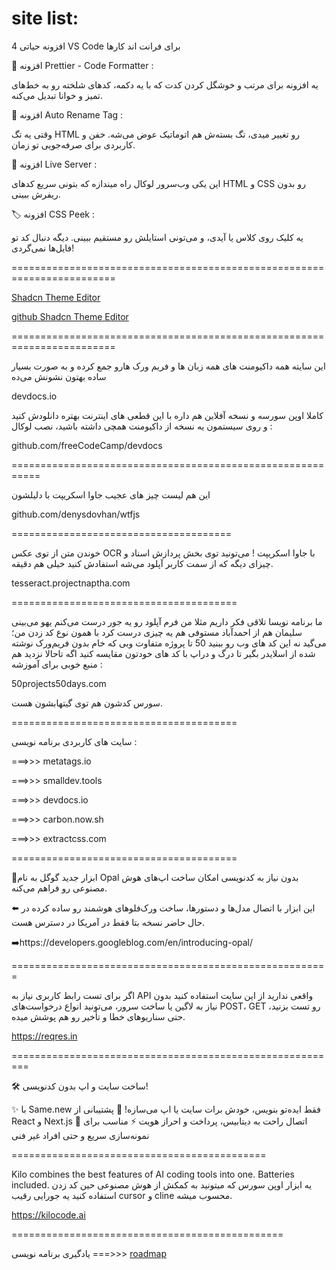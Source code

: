 # site list:


4 افزونه حیاتی VS Code برای فرانت اند کارها

💠 افزونه Prettier - Code Formatter :

یه افزونه برای مرتب و خوشگل کردن کدت که با یه دکمه، کدهای شلخته رو به خط‌های تمیز و خوانا تبدیل می‌کنه.

📕 افزونه Auto Rename Tag :

وقتی یه تگ HTML رو تغییر میدی، تگ بسته‌ش هم اتوماتیک عوض می‌شه. خفن و کاربردی برای صرفه‌جویی تو زمان.

🏃 افزونه Live Server :

این یکی وب‌سرور لوکال راه میندازه که بتونی سریع کدهای HTML و CSS رو بدون ریفرش ببینی.

🏷 افزونه CSS Peek :

یه کلیک روی کلاس یا آیدی، و می‌تونی استایلش رو مستقیم ببینی. دیگه دنبال کد تو فایل‌ها نمی‌گردی!

========================================================================


[ Shadcn Theme Editor ](https://shadcnstudio.com/)


[ github Shadcn Theme Editor ](https://github.com/themeselection/shadcn-studio)

========================================================================

این سایته همه داکیومنت های همه زبان ها و فریم ورک هارو جمع کرده و به صورت بسیار ساده بهتون نشونش می‌ده

devdocs.io

کاملا اوپن سورسه و نسخه آفلاین هم داره با این قطعی های اینترنت بهتره دانلودش کنید و روی سیستمون یه نسخه از داکیومنت همچی داشته باشید، نصب لوکال‌ :

github.com/freeCodeCamp/devdocs

===========================================================


این هم لیست چیز های عجیب جاوا اسکریپت با دلیلشون

github.com/denysdovhan/wtfjs

======================================

خوندن متن از توی عکس OCR با جاوا اسکریپت ! می‌تونید توی بخش پردازش اسناد و چیزای دیگه که از سمت کاربر آپلود می‌شه استفادش کنید خیلی هم دقیقه.

tesseract.projectnaptha.com

=======================================

ما برنامه نویسا تلاقی فکر داریم مثلا من فرم آپلود رو یه جور درست می‌کنم یهو می‌بینی سلیمان هم از احمدآباد مستوفی هم یه چیزی درست کرد با همون نوع کد زدن من؛ می‌گید نه این کد های وب رو ببنید 50 تا پروژه متفاوت وبی که خام بدون فریم‌ورک نوشته شده از اسلایدر بگیر تا درگ و دراپ با کد های خودتون مقایسه کنید ‌اگه تاحالا نزدید هم منبع خوبی برای آموزشه :

50projects50days.com

سورس کدشون هم توی گیتهابشون هست.

=======================================

سایت های کاربردی برنامه نویسی :

===>>> metatags.io

===>>> smalldev.tools

===>>> devdocs.io

===>>> carbon.now.sh

===>>> extractcss.com

=======================================

📱ابزار جدید گوگل به نام Opal  بدون نیاز به کدنویسی امکان ساخت اپ‌های هوش مصنوعی رو فراهم می‌کنه.

⬅️ این ابزار با اتصال مدل‌ها و دستورها، ساخت ورک‌فلوهای هوشمند رو ساده کرده 
در حال حاضر نسخه بتا فقط در آمریکا در دسترس هست.

➡️https://developers.googleblog.com/en/introducing-opal/

=======================================================


اگر برای تست رابط کاربری نیاز به API واقعی ندارید از این سایت استفاده کنید بدون نیاز به لاگین یا ساخت سرور، می‌تونید انواع درخواست‌های POST، GET رو تست بزنید، حتی سناریوهای خطا و تأخیر رو هم پوشش میده.

https://reqres.in


=========================================================

🛠️ ساخت سایت و اپ بدون کدنویسی!

✨ با Same.new فقط ایده‌تو بنویس، خودش برات سایت یا اپ می‌سازه!
🚀 پشتیبانی از React و Next.js
🔌 اتصال راحت به دیتابیس، پرداخت و احراز هویت
⚡️ مناسب برای نمونه‌سازی سریع و حتی افراد غیر فنی


============================================

Kilo combines the best features of AI coding tools into one. Batteries included.
یه ابزار اوپن سورس که میتونید به کمکش از هوش مصنوعی حین کد زدن استفاده کنید یه جورایی رقیب cursor و cline محسوب میشه.


https://kilocode.ai

===============================================

یادگیری برنامه نویسی
===>>> [ roadmap ](roadmap.sh)
